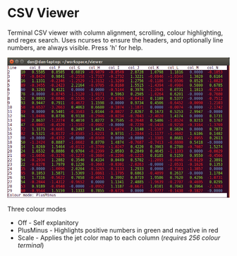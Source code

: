 CSV Viewer
==========

Terminal CSV viewer with column alignment, scrolling, colour highlighting, and regex search. 
Uses ncurses to ensure the headers, and optionally line numbers, are always visible. Press 'h' for help.

<img src="csview.png" alt="The viewer in action" width=550/>

Three colour modes
 * Off - Self explanitory
 * PlusMinus - Highlights positive numbers in green and negative in red
 * Scale - Applies the jet color map to each column (_requires 256 colour terminal_)


